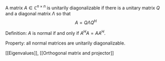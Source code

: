 A matrix $A \in \mathbb C^{n \times n}$ is unitarily diagonalizable if there is a unitary matrix $Q$ and a diagonal matrix $\Lambda$ so that
$$
A = Q \Lambda Q^H
$$

Definition: $A$ is normal if and only if $A^H A = A A^H$.

Property: all normal matrices are unitarily diagonalizable.

[[Eigenvalues]], [[Orthogonal matrix and projector]]